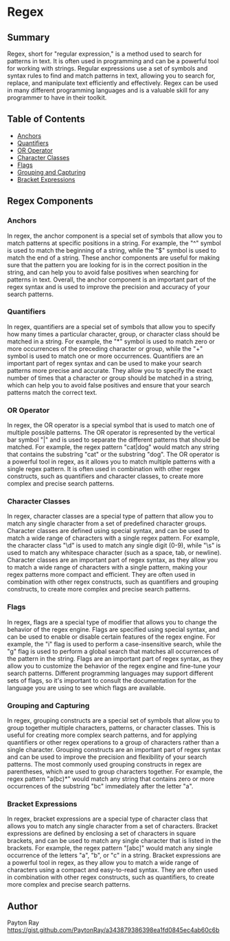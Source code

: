 # Regex

## Summary

Regex, short for "regular expression," is a method used to search for patterns in text. It is often used in programming and can be a powerful tool for working with strings. Regular expressions use a set of symbols and syntax rules to find and match patterns in text, allowing you to search for, replace, and manipulate text efficiently and effectively. Regex can be used in many different programming languages and is a valuable skill for any programmer to have in their toolkit.

## Table of Contents

- [Anchors](#anchors)
- [Quantifiers](#quantifiers)
- [OR Operator](#or-operator)
- [Character Classes](#character-classes)
- [Flags](#flags)
- [Grouping and Capturing](#grouping-and-capturing)
- [Bracket Expressions](#bracket-expressions)

## Regex Components

### Anchors
In regex, the anchor component is a special set of symbols that allow you to match patterns at specific positions in a string. For example, the "^" symbol is used to match the beginning of a string, while the "$" symbol is used to match the end of a string. These anchor components are useful for making sure that the pattern you are looking for is in the correct position in the string, and can help you to avoid false positives when searching for patterns in text. Overall, the anchor component is an important part of the regex syntax and is used to improve the precision and accuracy of your search patterns.
### Quantifiers
In regex, quantifiers are a special set of symbols that allow you to specify how many times a particular character, group, or character class should be matched in a string. For example, the "*" symbol is used to match zero or more occurrences of the preceding character or group, while the "+" symbol is used to match one or more occurrences. Quantifiers are an important part of regex syntax and can be used to make your search patterns more precise and accurate. They allow you to specify the exact number of times that a character or group should be matched in a string, which can help you to avoid false positives and ensure that your search patterns match the correct text.
### OR Operator
In regex, the OR operator is a special symbol that is used to match one of multiple possible patterns. The OR operator is represented by the vertical bar symbol "|" and is used to separate the different patterns that should be matched. For example, the regex pattern "cat|dog" would match any string that contains the substring "cat" or the substring "dog". The OR operator is a powerful tool in regex, as it allows you to match multiple patterns with a single regex pattern. It is often used in combination with other regex constructs, such as quantifiers and character classes, to create more complex and precise search patterns.
### Character Classes
In regex, character classes are a special type of pattern that allow you to match any single character from a set of predefined character groups. Character classes are defined using special syntax, and can be used to match a wide range of characters with a single regex pattern. For example, the character class "\d" is used to match any single digit (0-9), while "\s" is used to match any whitespace character (such as a space, tab, or newline). Character classes are an important part of regex syntax, as they allow you to match a wide range of characters with a single pattern, making your regex patterns more compact and efficient. They are often used in combination with other regex constructs, such as quantifiers and grouping constructs, to create more complex and precise search patterns.
### Flags
In regex, flags are a special type of modifier that allows you to change the behavior of the regex engine. Flags are specified using special syntax, and can be used to enable or disable certain features of the regex engine. For example, the "i" flag is used to perform a case-insensitive search, while the "g" flag is used to perform a global search that matches all occurrences of the pattern in the string. Flags are an important part of regex syntax, as they allow you to customize the behavior of the regex engine and fine-tune your search patterns. Different programming languages may support different sets of flags, so it's important to consult the documentation for the language you are using to see which flags are available.
### Grouping and Capturing
In regex, grouping constructs are a special set of symbols that allow you to group together multiple characters, patterns, or character classes. This is useful for creating more complex search patterns, and for applying quantifiers or other regex operations to a group of characters rather than a single character. Grouping constructs are an important part of regex syntax and can be used to improve the precision and flexibility of your search patterns. The most commonly used grouping constructs in regex are parentheses, which are used to group characters together. For example, the regex pattern "a(bc)*" would match any string that contains zero or more occurrences of the substring "bc" immediately after the letter "a".
### Bracket Expressions
In regex, bracket expressions are a special type of character class that allows you to match any single character from a set of characters. Bracket expressions are defined by enclosing a set of characters in square brackets, and can be used to match any single character that is listed in the brackets. For example, the regex pattern "[abc]" would match any single occurrence of the letters "a", "b", or "c" in a string. Bracket expressions are a powerful tool in regex, as they allow you to match a wide range of characters using a compact and easy-to-read syntax. They are often used in combination with other regex constructs, such as quantifiers, to create more complex and precise search patterns.

## Author
Payton Ray 
https://gist.github.com/PaytonRay/a343879386398ea1fd0845ec4ab60c6b
